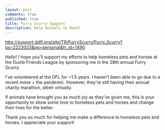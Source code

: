 ```yaml
---
layout: post
comments: true
published: true
title: Furry Scurry Support
description: Help Animals In Need!
---
```


http://support.ddfl.org/site/TR/FurryScurry/Furry_Scurry?px=2223023&pg=personal&fr_id=1490 

Hello! I hope you'll support my efforts to help homeless pets and horses at the Dumb Friends League by sponsoring me in the 28th annual Furry Scurry.

I've volunteered at the DFL for ~1.5 years. I haven't been able to go due to a recent move + the pandemic. However, they're still having their annual charity marathon, albeit virtually.

If animals have brought you as much joy as they've given me, this is your opportunity to show some love to homeless pets and horses and change their lives for the better.

Thank you so much for helping me make a difference to homeless pets and horses. I appreciate your support!
